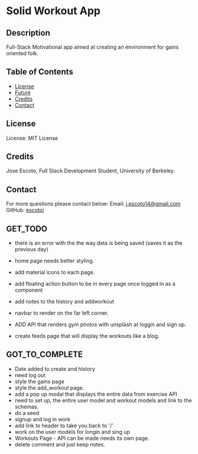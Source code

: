 # Solid Workout App

## Description

Full-Stack Motivational app aimed at creating an environment for gains oriented folk. 


## Table of Contents

- [License](#License)
- [Future](#Future)
- [Credits](#Credits)
- [Contact](#Contact)

## License

License: MIT License

## Credits

Jose Escoto, Full Stack Development Student, University of Berkeley.

## Contact

For more questions please contact below:
Email: j.escoto14@gmail.com
GitHub: [escotoj](https://github.com/escotoj)

## GET_TODO 

- there is an error with the the way data is being saved (saves it as the previous day)
- home page needs better styling. 
- add material icons to each page. 
- add floating action button to be in every page once logged in as a component
- add notes to the history and addworkout   
- navbar to render on the far left corner.

- ADD API that renders gym photos with unsplash at loggin and sign up.
- create feeds page that will display the workouts like a blog.

## GOT_TO_COMPLETE

- Date added to create and history
- need log out 
- style the gains page
- style the add_workout page. 
- add a pop up modal that displays the entire data from exercise API
- need to set up, the entire user model and workout models and link to the schemas.
- do a seed
- signup and log in work
- add link to header to take you back to '/'
- work on the user models for longin and sing up
- Workouts Page - API can be made needs its own page. 
- delete comment and just keep notes. 